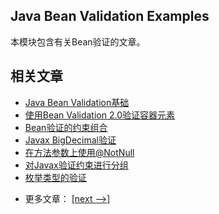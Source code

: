 ## Java Bean Validation Examples

本模块包含有关Bean验证的文章。

## 相关文章

+ [Java Bean Validation基础](docs/Java-Bean验证基础.md)
+ [使用Bean Validation 2.0验证容器元素](docs/使用Bean-Validation2.0验证容器元素.md)
+ [Bean验证的约束组合](docs/Bean验证的约束组合.md)
+ [Javax BigDecimal验证](docs/Javax-BigDecimal验证.md)
+ [在方法参数上使用@NotNull](docs/在方法参数上使用@NotNull.md)
+ [对Javax验证约束进行分组](docs/对Javax验证约束进行分组.md)
+ [枚举类型的验证](docs/枚举类型的验证.md)

- 更多文章： [[next -->]](../javax-validation-2/README.md)